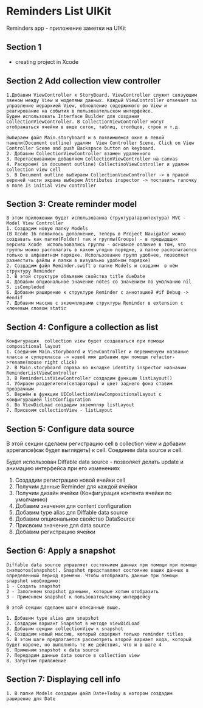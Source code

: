 #  Reminders List UIKit

Reminders app - приложение заметки на UIKit

## Section 1 
- creating project in Xcode

## Section 2 Add collection view controller
    1.Добавим ViewController к StoryBoard. ViewController служит связующим звеном между View и моделями данных. Каждый ViewController отвечает за управление иерархией View, обновление содержимого во View и реагирование на события в пользовательском интерфейсе.
    Будем использовать Interface Builder для создания CollectionViewController. В CollectionViewController могут отображаться ячейки в виде сеток, таблиц, столбцов, строк и т.д.
    
    Выбираем файл Main.storyboard и в появимшемся окне в левой панели(Document outline) удалим  View Controller Scene. Click on View Controller Scene and push Backspace button on keyboard.
    2. Добавим CollectionViewController взамен удаленного
    3. Перетаскиванием добавляем CollectionViewController на canvas
    4. Раскроем( in document outline) CollectinoViewController и удалим collection view cell
    5. В Document outline выбираем CollectionViewController -> в правой верхней части экрана выберем Attributes inspector -> поставить галочку в поле Is initial view controller
    
## Section 3: Create reminder model
    В этом приложении будет использованна структура(архитектура) MVC - Model View Controller
    1. Создадим новую папку Models
    (В Xcode 16 появилось дополнение, теперь в Project Navigator можно создавать как папки(Folder) так и группы(Groups) - в предыдцщих версиях Xcode  использовались группы - основное отличие в том, что группы можно располагать в каком угодно порядке, а папке располагаются только в алфавитном порядке. Использование групп удобнее, позволяет разместить файлы и папки в визуально удобном порядке)
    2. Создадим файл Reminder.swift в папке Models и создаим  в нём структуру Reminder
    3. В этой структуре обяъявим свойства title dueDate
    4. Добавим опциональное значение notes со значением по умолчанию nil
    5. isCompleded 
    6. Добавим раширение к структуре Reminder с аннотацией #if Debug -> #endif
    7. Добавим массив с экземплярами структуры Reminder в extension с ключевым словом static 
    
## Section 4: Configure a collection as list
    Конфигурация  collection view будет создаваться при помощи compositional layout
    1. Соединим Main.storyboard и ViewController и переименуем название класса и суперкласса -> новоё имя добавим при помощи refactor->rename(mouse right click)
    2. В Main.storyboard справа во вкладке identity inspector назначим ReminderListViewController
    3. В ReminderListViewController создадим функцию listLayout()
    4. Убираем разделители(сепараторы) и цвет заднего фона ставим прозрачным
    5. Вернём в функции UICollectionViewCompositionalLayout с конфигурацией listConfiguration
    6. Во ViewDidLoad создадим экземпляр listLayout
    7. Присвоим collectionView - listLayout
    
## Section 5: Configure data source
   В этой секции сделаем регистрацию cell в collection view и добавим apperance(как будет выглядеть) к cell. Соединим data source и cell.
   
   Будет использован Diffable data source - позволяет делать update и анимацию интерфейса при его изменениях
   
   1. Создадим регистрацию новой ячейки cell 
   2. Получим данные Reminder для каждой ячейки
   3. Получим дизайн ячейки (Конфигурация контента ячейки по умолчанию)
   4. Добавим значения для content configuration 
   5. Добавим type alias для Diffable data source
   6. Добавим опциональное свойство DataSource
   7. Присвоим значение для data source
   8. Добавим регистрацию ячейки
   
## Section 6: Apply a snapshot
    Diffable data source управляет состоянием данных при помощи при помощи снэпшотов(snapshot). Snapshot представляет состояние ваших данных в определенный период времени. Чтобы отображать данные при помощи snapshot необходимо:
    1 - Создать snapshot
    2 - Заполняем snapshot данными, которые хотим отобразить
    3 - Применяем snapshot к пользоватеьлскому интерфейсу
    
    В этой секции сделаем шаги описанные выше.
    
    1. Добавим type alias для snapshot
    2. Создадим вариант Snapshot в методе viewDidLoad
    3. Добавим секции collectionView к snapshot
    4. Создадим новый массив, который содержит только reminder titles
    5. В этом шаге предлагается рассмотреть второй вариант кода, который будет короче, но выполнять те же действия, что и в шаге 4
    6. Применим snapshot к data source
    7. Передадим данные data source в collection view
    8. Запустим приложение
    
## Section 7: Displaying cell info
    1. В папке Models создадим файл Date+Today в котором создадим раширение для Date

